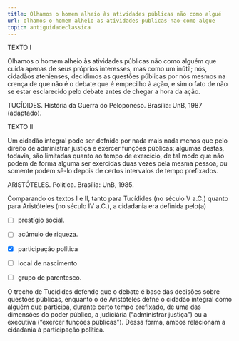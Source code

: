 ```yaml
---
title: Olhamos o homem alheio às atividades públicas não como algué
url: olhamos-o-homem-alheio-as-atividades-publicas-nao-como-algue
topic: antiguidadeclassica
---
```



TEXTO l

Olhamos o homem alheio às atividades públicas não como alguém que cuida apenas de seus próprios interesses, mas como um inútil; nós, cidadãos atenienses, decidimos as questões públicas por nós mesmos na crença de que não é o debate que é empecilho à ação, e sim o fato de não se estar esclarecido pelo debate antes de chegar a hora da ação.

TUCÍDIDES. História da Guerra do Peloponeso. Brasília: UnB, 1987 (adaptado).

TEXTO II

Um cidadão integral pode ser defnido por nada mais nada menos que pelo direito de administrar justiça e exercer funções públicas; algumas destas, todavia, são limitadas quanto ao tempo de exercício, de tal modo que não podem de forma alguma ser exercidas duas vezes pela mesma pessoa, ou somente podem sê-lo depois de certos intervalos de tempo prefixados.

ARISTÓTELES. Política. Brasília: UnB, 1985.

Comparando os textos l e II, tanto para Tucídides (no século V a.C.) quanto para Aristóteles (no século IV a.C.), a cidadania era definida pelo(a)



- [ ] prestígio social.
- [ ] acúmulo de riqueza.
- [x] participação política
- [ ] local de nascimento
- [ ] grupo de parentesco.


O trecho de Tucídides defende que o debate é base das decisões sobre questões públicas, enquanto o de Aristóteles defne o cidadão integral como alguém que participa, durante certo tempo prefixado, de uma das dimensões do poder público, a judiciária (“administrar justiça”) ou a executiva (“exercer funções públicas”). Dessa forma, ambos relacionam a cidadania à participação política.
